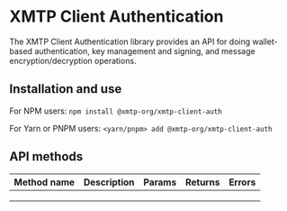 # XMTP Client Authentication

The XMTP Client Authentication library provides an API for doing wallet-based authentication, key management and signing, and message encryption/decryption operations.

## Installation and use

For NPM users:
`npm install @xmtp-org/xmtp-client-auth`

For Yarn or PNPM users:
`<yarn/pnpm> add @xmtp-org/xmtp-client-auth`


## API methods

| Method name | Description | Params | Returns | Errors |
|-------------|-------------|--------|---------|--------|
|             |             |        |         |        |
|             |             |        |         |        |
|             |             |        |         |        |

